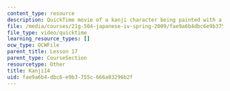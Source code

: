 ```yaml
---
content_type: resource
description: QuickTime movie of a kanji character being painted with a brush.
file: /media/courses/21g-504-japanese-iv-spring-2009/fae9a6b4dbc6e9b3755c666a03296b2f_Kanji14.mov
file_type: video/quicktime
learning_resource_types: []
ocw_type: OCWFile
parent_title: Lesson 17
parent_type: CourseSection
resourcetype: Other
title: Kanji14
uid: fae9a6b4-dbc6-e9b3-755c-666a03296b2f
---
```

